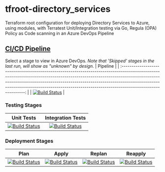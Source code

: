 # tfroot-directory_services
Terraform root configuration for deploying Directory Services to Azure, using modules, with Terratest Unit/Integration testing via Go, Regula (OPA) Policy as Code scanning in an Azure DevOps Pipeline
## [CI/CD Pipeline](https://dev.azure.com/wesleytrust/Terraform/_build?definitionId=65)
Select a stage to view in Azure DevOps. *Note that 'Skipped' stages in the last run, will show as "unknown" by design.*
|                                                                                                                                                                        Pipeline                                                                                                                                                                         |
| :-----------------------------------------------------------------------------------------------------------------------------------------------------------------------------------------------------------------------------------------------------------------------------------------------------------------------------------------------------: |
| [![Build Status](https://dev.azure.com/wesleytrust/Terraform/_apis/build/status/DirectoryServices/ENV-P%3B%20tfroot-directory_services?repoName=wesley-trust%2Ftfroot-directory_services&branchName=main)](https://dev.azure.com/wesleytrust/Terraform/_build/latest?definitionId=65&repoName=wesley-trust%2Ftfroot-directory_services&branchName=main) |
### Testing Stages
|                                                                                                                                                                               Unit Tests                                                                                                                                                                               |                                                                                                                                                                               Integration Tests                                                                                                                                                                               |
| :--------------------------------------------------------------------------------------------------------------------------------------------------------------------------------------------------------------------------------------------------------------------------------------------------------------------------------------------------------------------: | :---------------------------------------------------------------------------------------------------------------------------------------------------------------------------------------------------------------------------------------------------------------------------------------------------------------------------------------------------------------------------: |
| [![Build Status](https://dev.azure.com/wesleytrust/Terraform/_apis/build/status/DirectoryServices/ENV-P%3B%20tfroot-directory_services?repoName=wesley-trust%2Ftfroot-directory_services&branchName=main&stageName=Unit)](https://dev.azure.com/wesleytrust/Terraform/_build/latest?definitionId=65&repoName=wesley-trust%2Ftfroot-directory_services&branchName=main) | [![Build Status](https://dev.azure.com/wesleytrust/Terraform/_apis/build/status/DirectoryServices/ENV-P%3B%20tfroot-directory_services?repoName=wesley-trust%2Ftfroot-directory_services&branchName=main&stageName=Integration)](https://dev.azure.com/wesleytrust/Terraform/_build/latest?definitionId=65&repoName=wesley-trust%2Ftfroot-directory_services&branchName=main) |
### Deployment Stages
|                                                                                                                                                                                  Plan                                                                                                                                                                                  |                                                                                                                                                                                  Apply                                                                                                                                                                                  |                                                                                                                                                                                  Replan                                                                                                                                                                                  |                                                                                                                                                                                  Reapply                                                                                                                                                                                  |
| :--------------------------------------------------------------------------------------------------------------------------------------------------------------------------------------------------------------------------------------------------------------------------------------------------------------------------------------------------------------------: | :---------------------------------------------------------------------------------------------------------------------------------------------------------------------------------------------------------------------------------------------------------------------------------------------------------------------------------------------------------------------: | :----------------------------------------------------------------------------------------------------------------------------------------------------------------------------------------------------------------------------------------------------------------------------------------------------------------------------------------------------------------------: | :-----------------------------------------------------------------------------------------------------------------------------------------------------------------------------------------------------------------------------------------------------------------------------------------------------------------------------------------------------------------------: |
| [![Build Status](https://dev.azure.com/wesleytrust/Terraform/_apis/build/status/DirectoryServices/ENV-P%3B%20tfroot-directory_services?repoName=wesley-trust%2Ftfroot-directory_services&branchName=main&stageName=Plan)](https://dev.azure.com/wesleytrust/Terraform/_build/latest?definitionId=65&repoName=wesley-trust%2Ftfroot-directory_services&branchName=main) | [![Build Status](https://dev.azure.com/wesleytrust/Terraform/_apis/build/status/DirectoryServices/ENV-P%3B%20tfroot-directory_services?repoName=wesley-trust%2Ftfroot-directory_services&branchName=main&stageName=Apply)](https://dev.azure.com/wesleytrust/Terraform/_build/latest?definitionId=65&repoName=wesley-trust%2Ftfroot-directory_services&branchName=main) | [![Build Status](https://dev.azure.com/wesleytrust/Terraform/_apis/build/status/DirectoryServices/ENV-P%3B%20tfroot-directory_services?repoName=wesley-trust%2Ftfroot-directory_services&branchName=main&stageName=RePlan)](https://dev.azure.com/wesleytrust/Terraform/_build/latest?definitionId=65&repoName=wesley-trust%2Ftfroot-directory_services&branchName=main) | [![Build Status](https://dev.azure.com/wesleytrust/Terraform/_apis/build/status/DirectoryServices/ENV-P%3B%20tfroot-directory_services?repoName=wesley-trust%2Ftfroot-directory_services&branchName=main&stageName=ReApply)](https://dev.azure.com/wesleytrust/Terraform/_build/latest?definitionId=65&repoName=wesley-trust%2Ftfroot-directory_services&branchName=main) |